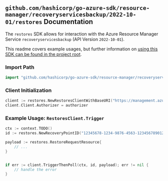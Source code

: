 
## `github.com/hashicorp/go-azure-sdk/resource-manager/recoveryservicesbackup/2022-10-01/restores` Documentation

The `restores` SDK allows for interaction with the Azure Resource Manager Service `recoveryservicesbackup` (API Version `2022-10-01`).

This readme covers example usages, but further information on [using this SDK can be found in the project root](https://github.com/hashicorp/go-azure-sdk/tree/main/docs).

### Import Path

```go
import "github.com/hashicorp/go-azure-sdk/resource-manager/recoveryservicesbackup/2022-10-01/restores"
```


### Client Initialization

```go
client := restores.NewRestoresClientWithBaseURI("https://management.azure.com")
client.Client.Authorizer = authorizer
```


### Example Usage: `RestoresClient.Trigger`

```go
ctx := context.TODO()
id := restores.NewRecoveryPointID("12345678-1234-9876-4563-123456789012", "example-resource-group", "vaultValue", "fabricValue", "containerValue", "protectedItemValue", "recoveryPointIdValue")

payload := restores.RestoreRequestResource{
	// ...
}


if err := client.TriggerThenPoll(ctx, id, payload); err != nil {
	// handle the error
}
```
